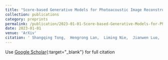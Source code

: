 ```yaml
---
title: "Score-based Generative Models for Photoacoustic Image Reconstruction with Rotation Consistency Constraints"
collection: publications
category: preprints
permalink: /publication/2023-01-01-Score-based-Generative-Models-for-Photoacoustic-Image-Reconstruction-with-Rotation-Consistency-Constraints
date: 2023-01-01
venue: 'ArXiv'
citation: ' Shangqing Tong,  Hengrong Lan,  Liming Nie,  Jianwen Luo,  Fei Gao, &quot;Score-based Generative Models for Photoacoustic Image Reconstruction with Rotation Consistency Constraints.&quot; ArXiv, 2023.'
---
```

Use [Google Scholar](https://scholar.google.com/scholar?q=Score+based+Generative+Models+for+Photoacoustic+Image+Reconstruction+with+Rotation+Consistency+Constraints){:target="_blank"} for full citation